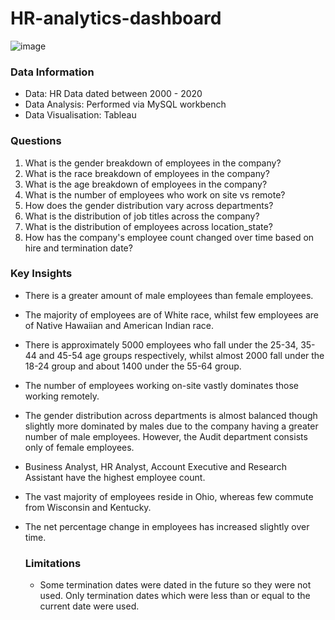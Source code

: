# HR-analytics-dashboard

![image](https://github.com/nasrin-h/HR-analytics-dashboard/assets/136613366/e0e24591-614e-42f9-a063-6bbd66d55da4)

### Data Information

* Data: HR Data dated between 2000 - 2020
* Data Analysis: Performed via MySQL workbench
* Data Visualisation: Tableau

### Questions

1. What is the gender breakdown of employees in the company?
2. What is the race breakdown of employees in the company?
3. What is the age breakdown of employees in the company?
4. What is the number of employees who work on site vs remote?
5. How does the gender distribution vary across departments?
6. What is the distribution of job titles across the company?
7. What is the distribution of employees across location_state?
8. How has the company's employee count changed over time based on hire and termination date?

### Key Insights

* There is a greater amount of male employees than female employees.
* The majority of employees are of White race, whilst few employees are of Native Hawaiian and American Indian race.
* There is approximately 5000 employees who fall under the 25-34, 35-44 and 45-54 age groups respectively, whilst almost 2000 fall under the 18-24 group and about 1400 under the 55-64 group.
* The number of employees working on-site vastly dominates those working remotely.
* The gender distribution across departments is almost balanced though slightly more dominated by males due to the company having a greater number of male employees. However, the Audit department  consists only of female employees.
* Business Analyst, HR Analyst, Account Executive and Research Assistant have the highest employee count.
* The vast majority of employees reside in Ohio, whereas few commute from Wisconsin and Kentucky.
* The net percentage change in employees has increased slightly over time.


  ### Limitations

  * Some termination dates were dated in the future so they were not used. Only termination dates which were less than or equal to the current date were used.
